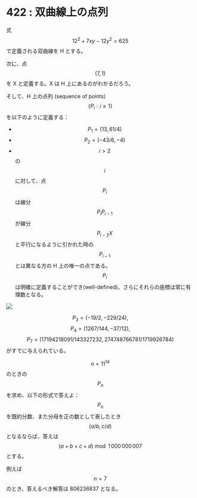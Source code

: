 # 422 : 双曲線上の点列

式$$12^2 + 7xy - 12y^2 = 625$$で定義される双曲線を H とする。

次に、点$$(7, 1)$$を X と定義する。X は H 上にあるのがわかるだろう。

そして、H 上の点列 (sequence of points) $$\{P_i : i ≥ 1\}$$を以下のように定義する：

* $$P_1 = (13, 61/4)$$
* $$P_2 = (-43/6, -4)$$
* $$i > 2$$の$$i$$に対して、点$$P_i$$は線分$$P_i P_{i-1}$$が線分$$P_{i-2}X$$と平行になるように引かれた時の$$P_{i-1}$$とは異なる方の H 上の唯一の点である。$$P_i$$は明確に定義することができ(well-defined)、さらにそれらの座標は常に有理数となる。

![](https://projecteuler.net/project/images/p422\_hyperbola.gif)

$$P_3 = (-19/2, -229/24),$$ $$P_4 = (1267/144, -37/12),$$ $$P_7 = (17194218091/143327232, 274748766781/1719926784)$$がすでに与えられている。

$$n = 11^{14}$$のときの$$P_n$$を求め、以下の形式で答えよ：\
$$P_n$$を既約分数、また分母を正の数として表したとき$$(a/b, c/d)$$となるならば、答えは$$(a + b + c + d) \bmod 1 \,000\, 000\, 007$$ とする。

例えば$$n = 7$$のとき、答えるべき解答は 806236837 となる。
